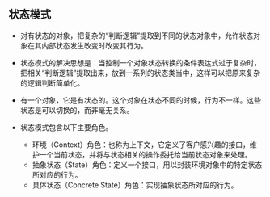 ## 状态模式
* 对有状态的对象，把复杂的“判断逻辑”提取到不同的状态对象中，允许状态对象在其内部状态发生改变时改变其行为。
* 状态模式的解决思想是：当控制一个对象状态转换的条件表达式过于复杂时，把相关“判断逻辑”提取出来，放到一系列的状态类当中，这样可以把原来复杂的逻辑判断简单化。



* 有一个对象，它是有状态的。这个对象在状态不同的时候，行为不一样。这些状态是可以切换的，而非毫无关系。

* 状态模式包含以下主要角色。
    * 环境（Context）角色：也称为上下文，它定义了客户感兴趣的接口，维护一个当前状态，并将与状态相关的操作委托给当前状态对象来处理。
    * 抽象状态（State）角色：定义一个接口，用以封装环境对象中的特定状态所对应的行为。
    * 具体状态（Concrete    State）角色：实现抽象状态所对应的行为。